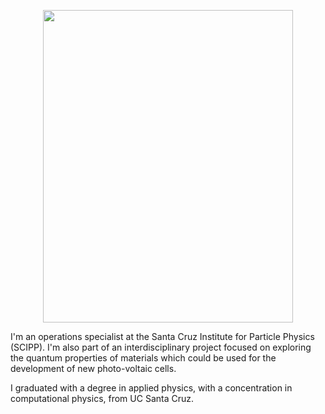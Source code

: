 <p align="center">
  <img src="jpr_hs.JPG" width="400" height="500">
  
I'm an operations specialist at the Santa Cruz Institute for Particle Physics (SCIPP). I'm also part of an interdisciplinary project focused on exploring the quantum properties of materials which could be used for the development of new photo-voltaic cells.

I graduated with a degree in applied physics, with a concentration in computational physics, from UC Santa Cruz.
